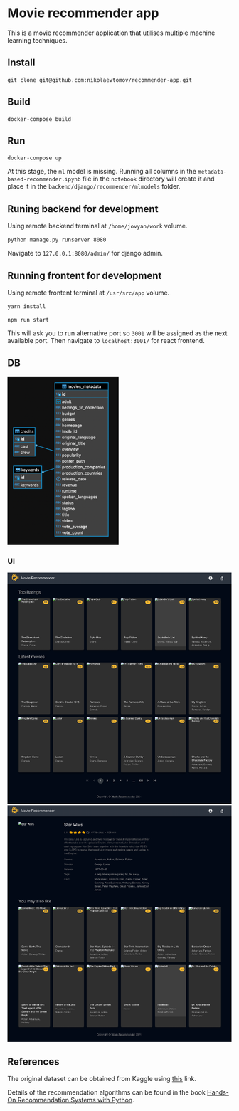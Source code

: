 # Movie recommender app
This is a movie recommender application that utilises multiple machine learning techniques.

## Install
```
git clone git@github.com:nikolaevtomov/recommender-app.git
```

## Build
```
docker-compose build
```

## Run
```
docker-compose up
```

At this stage, the `ml` model is missing. Running all columns in the `metadata-based-recommender.ipynb` file in the `notebook` directory will create it and place it in the `backend/django/recommender/mlmodels` folder.

## Runing backend for development
Using remote backend terminal at `/home/jovyan/work` volume.

```
python manage.py runserver 8080
```
Navigate to `127.0.0.1:8080/admin/` for django admin.

## Running frontent for development
Using remote frontent terminal at `/usr/src/app` volume.
```
yarn install
```
```
npm run start
```
This will ask you to run alternative port so `3001` will be assigned as the next available port.
Then navigate to `localhost:3001/` for react frontend.

## DB
<img src="screencapture-2.png?raw=true" width="250" alt="Recommender db scheme" />

### UI
![Recommender app ui](/screencapture-3.png?raw=true "Recommender app UI")
![Recommender app ui](/screencapture-1.png?raw=true "Recommender app UI")

## References
The original dataset can be obtained from Kaggle using [this](https://www.kaggle.com/rounakbanik/the-movies-dataset) link.

Details of the recommendation algorithms can be found in the book [Hands-On Recommendation Systems with Python](https://www.packtpub.com/product/hands-on-recommendation-systems-with-python/9781788993753).